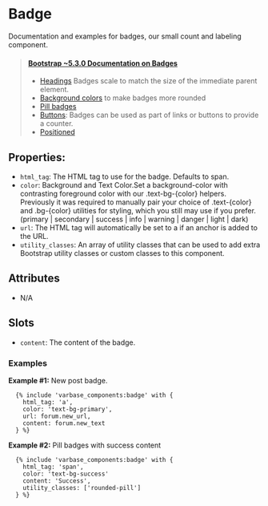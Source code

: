 # Badge

Documentation and examples for badges, our small count and labeling component.

> #### [Bootstrap ~5.3.0 Documentation on Badges](https://getbootstrap.com/docs/5.3/components/badge/)
> * [Headings](https://getbootstrap.com/docs/5.3/components/badge/#headings) Badges scale to match the size of the immediate parent element.
> * [Background colors](https://getbootstrap.com/docs/5.3/components/badge/#background-colors) to make badges more rounded 
> * [Pill badges](https://getbootstrap.com/docs/5.3/components/badge/#pill-badges)
> * [Buttons](https://getbootstrap.com/docs/5.3/components/badge/#buttons): Badges can be used as part of links or buttons to provide a counter.
> * [Positioned](https://getbootstrap.com/docs/5.3/components/badge/#positioned)

## Properties:
* `html_tag`: The HTML tag to use for the badge. Defaults to span.
* `color`: Background and Text Color.Set a background-color with contrasting
          foreground color with our .text-bg-{color} helpers. Previously it
          was required to manually pair your choice of .text-{color}
          and .bg-{color} utilities for styling,
				  which you still may use if you prefer.
          (primary | secondary | success | info |
          warning | danger | light | dark)
* `url`: The HTML tag will automatically be set to a if an anchor is added to the URL.
* `utility_classes`: An array of utility classes that can
                    be used to add extra Bootstrap utility classes or custom
                    classes to this component.

## Attributes
* N/A

## Slots
* `content`: The content of the badge.


### Examples
**Example #1:** New post badge.
```
  {% include 'varbase_components:badge' with {
    html_tag: 'a',
    color: 'text-bg-primary',
    url: forum.new_url,
    content: forum.new_text
  } %}
```

**Example #2:** Pill badges with success content
```
  {% include 'varbase_components:badge' with {
    html_tag: 'span',
    color: 'text-bg-success'
    content: 'Success',
    utility_classes: ['rounded-pill']
  } %}
```
